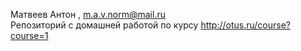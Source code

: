 Матвеев Антон , m.a.v.norm@mail.ru <br>
Репозиторий с домашней работой по курсу http://otus.ru/course?course=1